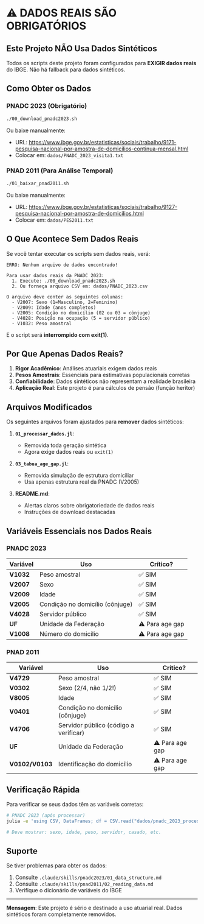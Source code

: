 # ⚠️ DADOS REAIS SÃO OBRIGATÓRIOS

## Este Projeto NÃO Usa Dados Sintéticos

Todos os scripts deste projeto foram configurados para **EXIGIR dados reais** do IBGE. Não há fallback para dados sintéticos.

## Como Obter os Dados

### PNADC 2023 (Obrigatório)

```bash
./00_download_pnadc2023.sh
```

Ou baixe manualmente:
- URL: https://www.ibge.gov.br/estatisticas/sociais/trabalho/9171-pesquisa-nacional-por-amostra-de-domicilios-continua-mensal.html
- Colocar em: `dados/PNADC_2023_visita1.txt`

### PNAD 2011 (Para Análise Temporal)

```bash
./01_baixar_pnad2011.sh
```

Ou baixe manualmente:
- URL: https://www.ibge.gov.br/estatisticas/sociais/trabalho/9127-pesquisa-nacional-por-amostra-de-domicilios.html
- Colocar em: `dados/PES2011.txt`

## O Que Acontece Sem Dados Reais

Se você tentar executar os scripts sem dados reais, verá:

```
ERRO: Nenhum arquivo de dados encontrado!

Para usar dados reais da PNADC 2023:
  1. Execute: ./00_download_pnadc2023.sh
  2. Ou forneça arquivo CSV em: dados/PNADC_2023.csv

O arquivo deve conter as seguintes colunas:
  - V2007: Sexo (1=Masculino, 2=Feminino)
  - V2009: Idade (anos completos)
  - V2005: Condição no domicílio (02 ou 03 = cônjuge)
  - V4028: Posição na ocupação (5 = servidor público)
  - V1032: Peso amostral
```

E o script será **interrompido com exit(1)**.

## Por Que Apenas Dados Reais?

1. **Rigor Acadêmico**: Análises atuariais exigem dados reais
2. **Pesos Amostrais**: Essenciais para estimativas populacionais corretas
3. **Confiabilidade**: Dados sintéticos não representam a realidade brasileira
4. **Aplicação Real**: Este projeto é para cálculos de pensão (função heritor)

## Arquivos Modificados

Os seguintes arquivos foram ajustados para **remover** dados sintéticos:

1. **`01_processar_dados.jl`**:
   - Removida toda geração sintética
   - Agora exige dados reais ou `exit(1)`

2. **`03_tabua_age_gap.jl`**:
   - Removida simulação de estrutura domiciliar
   - Usa apenas estrutura real da PNADC (V2005)

3. **README.md**:
   - Alertas claros sobre obrigatoriedade de dados reais
   - Instruções de download destacadas

## Variáveis Essenciais nos Dados Reais

### PNADC 2023

| Variável | Uso | Crítico? |
|----------|-----|----------|
| **V1032** | Peso amostral | ✅ SIM |
| **V2007** | Sexo | ✅ SIM |
| **V2009** | Idade | ✅ SIM |
| **V2005** | Condição no domicílio (cônjuge) | ✅ SIM |
| **V4028** | Servidor público | ✅ SIM |
| **UF** | Unidade da Federação | ⚠️ Para age gap |
| **V1008** | Número do domicílio | ⚠️ Para age gap |

### PNAD 2011

| Variável | Uso | Crítico? |
|----------|-----|----------|
| **V4729** | Peso amostral | ✅ SIM |
| **V0302** | Sexo (2/4, não 1/2!) | ✅ SIM |
| **V8005** | Idade | ✅ SIM |
| **V0401** | Condição no domicílio (cônjuge) | ✅ SIM |
| **V4706** | Servidor público (código a verificar) | ✅ SIM |
| **UF** | Unidade da Federação | ⚠️ Para age gap |
| **V0102/V0103** | Identificação do domicílio | ⚠️ Para age gap |

## Verificação Rápida

Para verificar se seus dados têm as variáveis corretas:

```bash
# PNADC 2023 (após processar)
julia -e 'using CSV, DataFrames; df = CSV.read("dados/pnadc_2023_processado.csv", DataFrame); println(names(df))'

# Deve mostrar: sexo, idade, peso, servidor, casado, etc.
```

## Suporte

Se tiver problemas para obter os dados:

1. Consulte `.claude/skills/pnadc2023/01_data_structure.md`
2. Consulte `.claude/skills/pnad2011/02_reading_data.md`
3. Verifique o dicionário de variáveis do IBGE

---

**Mensagem**: Este projeto é sério e destinado a uso atuarial real. Dados sintéticos foram completamente removidos.
